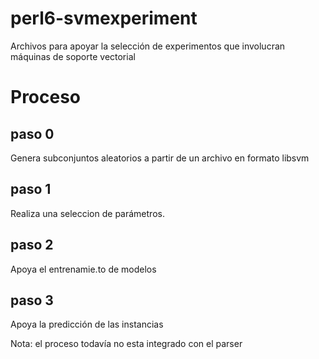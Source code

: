 # perl6-svmexperiment
Archivos para apoyar la selección de experimentos que involucran máquinas de soporte vectorial

# Proceso

## paso 0
Genera subconjuntos aleatorios a partir de un archivo en formato libsvm

## paso 1
Realiza una seleccion de parámetros.

## paso 2
Apoya el entrenamie.to de modelos

## paso 3
Apoya la predicción de las instancias

Nota: el proceso todavía no esta integrado con el parser
